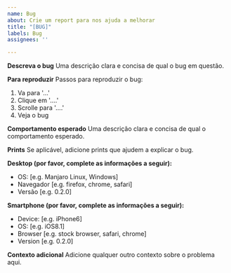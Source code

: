 ```yaml
---
name: Bug
about: Crie um report para nos ajuda a melhorar
title: "[BUG]"
labels: Bug
assignees: ''

---
```


**Descreva o bug**
Uma descrição clara e concisa de qual o bug em questão.

**Para reproduzir**
Passos para reproduzir o bug:
1. Va para '...'
2. Clique em '....'
3. Scrolle para '....'
4. Veja o bug

**Comportamento esperado**
Uma descrição clara e concisa de qual o comportamento esperado.

**Prints**
Se aplicável, adicione prints que ajudem a explicar o bug.

**Desktop (por favor, complete as informações a seguir):**
 - OS: [e.g. Manjaro Linux, Windows]
 - Navegador [e.g. firefox, chrome, safari]
 - Versão [e.g. 0.2.0]

**Smartphone (por favor, complete as informações a seguir):**
 - Device: [e.g. iPhone6]
 - OS: [e.g. iOS8.1]
 - Browser [e.g. stock browser, safari, chrome]
 - Version [e.g. 0.2.0]

**Contexto adicional**
Adicione qualquer outro contexto sobre o problema aqui.
